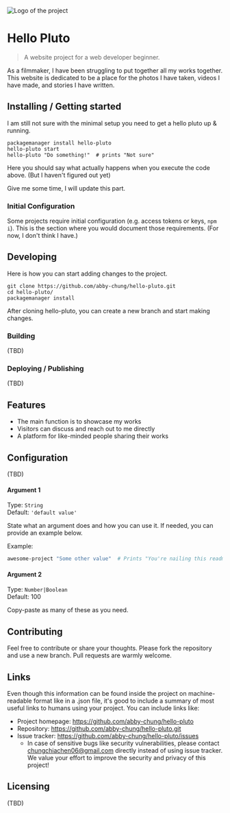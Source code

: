 ![Logo of the project](https://raw.githubusercontent.com/jehna/readme-best-practices/master/sample-logo.png)

# Hello Pluto

> A website project for a web developer beginner.

As a filmmaker, I have been struggling to put together all my works together. This website is dedicated to be a place for the photos I have taken, videos I have made, and stories I have written.

## Installing / Getting started

I am still not sure with the minimal setup you need to get a hello pluto up & running.

```shell
packagemanager install hello-pluto
hello-pluto start
hello-pluto "Do something!"  # prints "Not sure"
```

Here you should say what actually happens when you execute the code above. (But I haven't figured out yet)

Give me some time, I will update this part.

### Initial Configuration

Some projects require initial configuration (e.g. access tokens or keys, `npm i`).
This is the section where you would document those requirements.
(For now, I don't think I have.)

## Developing

Here is how you can start adding changes to the project.

```shell
git clone https://github.com/abby-chung/hello-pluto.git
cd hello-pluto/
packagemanager install
```

After cloning hello-pluto, you can create a new branch and start making changes.

### Building

(TBD)

### Deploying / Publishing

(TBD)

## Features

<!-- What's all the bells and whistles this project can perform? -->
* The main function is to showcase my works
* Visitors can discuss and reach out to me directly
* A platform for like-minded people sharing their works

## Configuration

(TBD)

#### Argument 1

Type: `String`  
Default: `'default value'`

State what an argument does and how you can use it. If needed, you can provide
an example below.

Example:
```bash
awesome-project "Some other value"  # Prints "You're nailing this readme!"
```

#### Argument 2

Type: `Number|Boolean`  
Default: 100

Copy-paste as many of these as you need.

## Contributing

Feel free to contribute or share your thoughts. Please fork the repository and use a new branch. Pull requests are warmly welcome.

## Links

Even though this information can be found inside the project on machine-readable
format like in a .json file, it's good to include a summary of most useful
links to humans using your project. You can include links like:

- Project homepage: https://github.com/abby-chung/hello-pluto
- Repository: https://github.com/abby-chung/hello-pluto.git
- Issue tracker: https://github.com/abby-chung/hello-pluto/issues
  - In case of sensitive bugs like security vulnerabilities, please contact chungchiachen06@gmail.com directly instead of using issue tracker. We value your effort to improve the security and privacy of this project!

## Licensing

(TBD)
